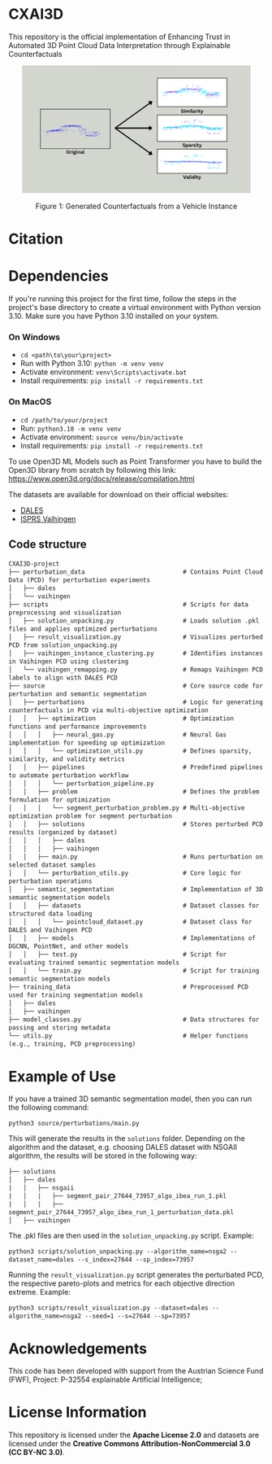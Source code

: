 # CXAI3D
This repository is the official implementation of Enhancing Trust in Automated 3D Point Cloud Data Interpretation through Explainable Counterfactuals

<div align="center">
  <div>
    <img src="example-image.png" alt="Example-visualization" width="450">
  </div>
  <p> Figure 1: Generated Counterfactuals from a Vehicle Instance</p>
</div>


# Citation


# Dependencies

If you're running this project for the first time, follow the steps in the project's base directory to create a virtual environment with Python version 3.10. Make sure you have Python 3.10 installed on your system.

### On Windows

  * `cd <path\to\your\project>`
  * Run with Python 3.10: `python -m venv venv`
  * Activate environment: `venv\Scripts\activate.bat`
  * Install requirements: `pip install -r requirements.txt`

### On MacOS
  * `cd /path/to/your/project`
  * Run: `python3.10 -m venv venv`
  * Activate environment: `source venv/bin/activate`
  * Install requirements: `pip install -r requirements.txt`
  
To use Open3D ML Models such as Point Transformer you have to build the Open3D library from scratch by following this link: https://www.open3d.org/docs/release/compilation.html

The datasets are available for download on their official websites:

- [DALES](https://udayton.edu/engineering/research/centers/vision_lab/research/was_data_analysis_and_processing/dale.php)
- [ISPRS Vaihingen](https://www.isprs.org/education/benchmarks/UrbanSemLab/3d-semantic-labeling.aspx)
## Code structure

```
CXAI3D-project
├── perturbation_data                         	# Contains Point Cloud Data (PCD) for perturbation experiments
│   ├── dales
│   └── vaihingen
├── scripts                                   	# Scripts for data preprocessing and visualization
│   ├── solution_unpacking.py                 	# Loads solution .pkl files and applies optimized perturbations
│   ├── result_visualization.py               	# Visualizes perturbed PCD from solution_unpacking.py
│   ├── vaihingen_instance_clustering.py      	# Identifies instances in Vaihingen PCD using clustering
│   └── vaihingen_remapping.py                	# Remaps Vaihingen PCD labels to align with DALES PCD
├── source                                    	# Core source code for perturbation and semantic segmentation
│   ├── perturbations                         	# Logic for generating counterfactuals in PCD via multi-objective optimization
│   │   ├── optimization                      	# Optimization functions and performance improvements
│   │   │   ├── neural_gas.py                 	# Neural Gas implementation for speeding up optimization
│   │   │   └── optimization_utils.py         	# Defines sparsity, similarity, and validity metrics
│   │   ├── pipelines                         	# Predefined pipelines to automate perturbation workflow
│   │   │   └── perturbation_pipeline.py
│   │   ├── problem                           	# Defines the problem formulation for optimization
│   │   │   └── segment_perturbation_problem.py # Multi-objective optimization problem for segment perturbation
│   │   ├── solutions                         	# Stores perturbed PCD results (organized by dataset)
│   │   │   ├── dales
│   │   │   ├── vaihingen
│   │   ├── main.py                           	# Runs perturbation on selected dataset samples
│   │   └── perturbation_utils.py             	# Core logic for perturbation operations
│   ├── semantic_segmentation                 	# Implementation of 3D semantic segmentation models
│   │   ├── datasets                          	# Dataset classes for structured data loading
│   │   │   └── pointcloud_dataset.py         	# Dataset class for DALES and Vaihingen PCD
│   │   ├── models                            	# Implementations of DGCNN, PointNet, and other models
│   │   ├── test.py                           	# Script for evaluating trained semantic segmentation models
│   │   └── train.py                          	# Script for training semantic segmentation models
├── training_data                             	# Preprocessed PCD used for training segmentation models
│   ├── dales
│   ├── vaihingen
├── model_classes.py                          	# Data structures for passing and storing metadata
└── utils.py                                 	# Helper functions (e.g., training, PCD preprocessing)

```

# Example of Use

If you have a trained 3D semantic segmentation model, then you can run the following command:
``` 
python3 source/perturbations/main.py
```

This will generate the results in the ``solutions`` folder. Depending on the algorithm and the dataset, e.g. choosing DALES dataset with NSGAII algorithm, the results will be stored in the following way:
```
├── solutions
│   ├── dales
|   │   ├── nsgaii
|   │   |   ├── segment_pair_27644_73957_algo_ibea_run_1.pkl
|   │   |   ├── segment_pair_27644_73957_algo_ibea_run_1_perturbation_data.pkl
│   ├── vaihingen

```
The .pkl files are then used in the ``solution_unpacking.py`` script. Example:

```
python3 scripts/solution_unpacking.py --algorithm_name=nsga2 --dataset_name=dales --s_index=27644 --sp_index=73957
```
Running the ``result_visualization.py`` script generates the perturbated PCD, the respective pareto-plots and metrics for each objective direction extreme. Example:
```
python3 scripts/result_visualization.py --dataset=dales --algorithm_name=nsga2 --seed=1 --s=27644 --sp=73957
```

# Acknowledgements

This code has been developed with support from the Austrian Science Fund (FWF), Project: P-32554 explainable Artificial Intelligence;


# License Information

This repository is licensed under the **Apache License 2.0** and datasets are licensed under the **Creative Commons Attribution-NonCommercial 3.0 (CC BY-NC 3.0)**.
